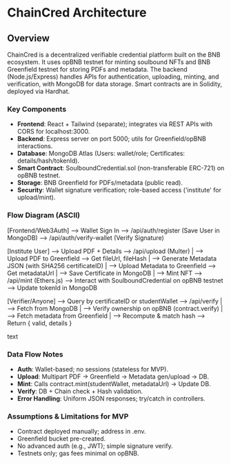 # ChainCred Architecture

## Overview
ChainCred is a decentralized verifiable credential platform built on the BNB ecosystem. It uses opBNB testnet for minting soulbound NFTs and BNB Greenfield testnet for storing PDFs and metadata. The backend (Node.js/Express) handles APIs for authentication, uploading, minting, and verification, with MongoDB for data storage. Smart contracts are in Solidity, deployed via Hardhat.

### Key Components
- **Frontend**: React + Tailwind (separate); integrates via REST APIs with CORS for localhost:3000.
- **Backend**: Express server on port 5000; utils for Greenfield/opBNB interactions.
- **Database**: MongoDB Atlas (Users: wallet/role; Certificates: details/hash/tokenId).
- **Smart Contract**: SoulboundCredential.sol (non-transferable ERC-721) on opBNB testnet.
- **Storage**: BNB Greenfield for PDFs/metadata (public read).
- **Security**: Wallet signature verification; role-based access ('institute' for upload/mint).

### Flow Diagram (ASCII)
[Frontend/Web3Auth] --> Wallet Sign In --> /api/auth/register (Save User in MongoDB)
--> /api/auth/verify-wallet (Verify Signature)

[Institute User] --> Upload PDF + Details --> /api/upload (Multer)
| --> Upload PDF to Greenfield --> Get fileUrl, fileHash
| --> Generate Metadata JSON (with SHA256 certificateID)
| --> Upload Metadata to Greenfield --> Get metadataUrl
| --> Save Certificate in MongoDB
|
--> Mint NFT --> /api/mint (Ethers.js)
--> Interact with SoulboundCredential on opBNB testnet
--> Update tokenId in MongoDB

[Verifier/Anyone] --> Query by certificateID or studentWallet --> /api/verify
| --> Fetch from MongoDB
| --> Verify ownership on opBNB (contract.verify)
| --> Fetch metadata from Greenfield
| --> Recompute & match hash
--> Return { valid, details }

text

### Data Flow Notes
- **Auth**: Wallet-based; no sessions (stateless for MVP).
- **Upload**: Multipart PDF → Greenfield → Metadata gen/upload → DB.
- **Mint**: Calls contract.mint(studentWallet, metadataUrl) → Update DB.
- **Verify**: DB + Chain check + Hash validation.
- **Error Handling**: Uniform JSON responses; try/catch in controllers.

### Assumptions & Limitations for MVP
- Contract deployed manually; address in .env.
- Greenfield bucket pre-created.
- No advanced auth (e.g., JWT); simple signature verify.
- Testnets only; gas fees minimal on opBNB.